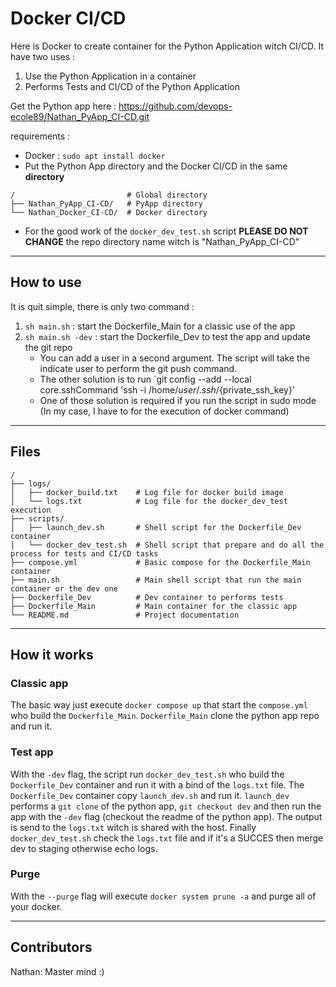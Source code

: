 # Docker CI/CD 

Here is Docker to create container for the Python Application witch CI/CD. It have two uses :
1. Use the Python Application in a container
2. Performs Tests and CI/CD of the Python Application

Get the Python app here : https://github.com/devops-ecole89/Nathan_PyApp_CI-CD.git

requirements : 
- Docker : `sudo apt install docker`
- Put the Python App directory and the Docker CI/CD in the same **directory**
```shell
/                         # Global directory
├── Nathan_PyApp_CI-CD/   # PyApp directory
└── Nathan_Docker_CI-CD/  # Docker directory
```
- For the good work of the `docker_dev_test.sh` script **PLEASE DO NOT CHANGE** the repo directory name witch is "Nathan_PyApp_CI-CD"

---
## How to use
It is quit simple, there is only two command :
1. `sh main.sh` : start the Dockerfile_Main for a classic use of the app
2. `sh main.sh -dev` : start the Dockerfile_Dev to test the app and update the git repo
	- You can add a user in a second argument. The script will take the indicate user to perform the git push command.
	- The other solution is to run `git config --add --local core.sshCommand 'ssh -i /home/${user}/.ssh/${private_ssh_key}'
	- One of those solution is required if you run the script in sudo mode (In my case, I have to for the execution of docker command)

---
## Files
```shell
/
├── logs/
│	├── docker_build.txt    # Log file for docker build image
│   └── logs.txt            # Log file for the docker_dev_test execution
├── scripts/
│	├── launch_dev.sh       # Shell script for the Dockerfile_Dev container
│	└── docker_dev_test.sh  # Shell script that prepare and do all the process for tests and CI/CD tasks
├── compose.yml             # Basic compose for the Dockerfile_Main container
├── main.sh                 # Main shell script that run the main container or the dev one
├── Dockerfile_Dev          # Dev container to performs tests
├── Dockerfile_Main         # Main container for the classic app
└── README.md               # Project documentation
```

---
## How it works
### Classic app
The basic way just execute `docker compose up` that start the `compose.yml` who build the `Dockerfile_Main`. 
`Dockerfile_Main` clone the python app repo and run it.

### Test app
With the `-dev` flag, the script run `docker_dev_test.sh` who build the `Dockerfile_Dev` container and run it with a bind of the `logs.txt` file.
The `Dockerfile_Dev` container copy `launch_dev.sh` and run it.
`launch_dev` performs a `git clone` of the python app, `git checkout dev` and then run the app with the `-dev` flag (checkout the readme of the python app).
The output is send to the `logs.txt` witch is shared with the host.
Finally `docker_dev_test.sh` check the `logs.txt` file and if it's a SUCCES then merge dev to staging otherwise echo logs.

### Purge
With the `--purge` flag will execute `docker system prune -a` and purge all of your docker.

---
## Contributors

Nathan: Master mind :)